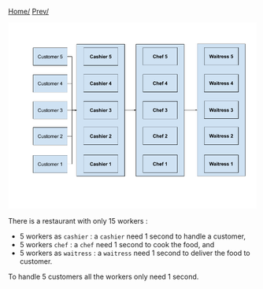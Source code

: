 [Home/](https://github.com/harryosmar/go-playground/blob/master/concurrency.md) [Prev/](https://github.com/harryosmar/go-playground/blob/master/with_concurrency.md)

![restaurant_illustration_with_concurrency and parallel](https://github.com/harryosmar/go-playground/blob/master/resources/restaurant_illustration_with_concurrency_and_parallel.png)

There is a restaurant with only 15 workers : 
- 5 workers as `cashier` : a `cashier` need 1 second to handle a customer, 
- 5 workers `chef` : a `chef` need 1 second to cook the food, and 
- 5 workers as `waitress` : a `waitress` need 1 second to deliver the food to customer. 

To handle 5 customers all the workers only need 1 second.